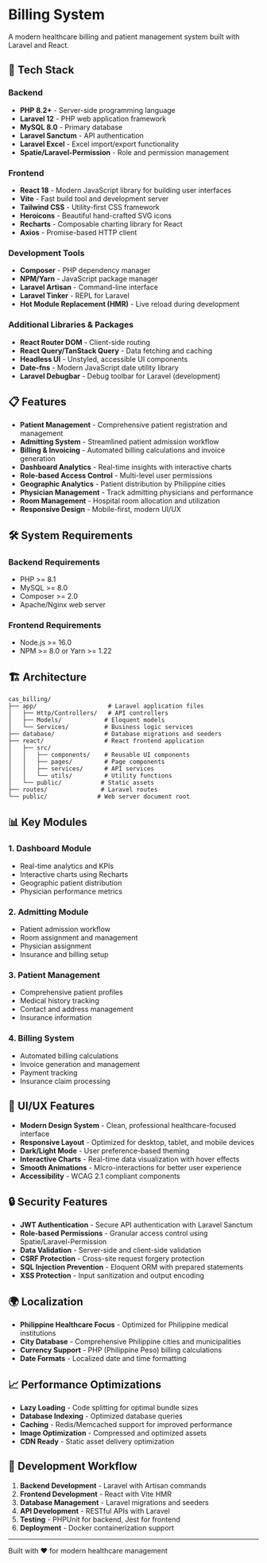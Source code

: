 # Billing System

A modern healthcare billing and patient management system built with Laravel and React.

## 🚀 Tech Stack

### Backend
- **PHP 8.2+** - Server-side programming language
- **Laravel 12** - PHP web application framework
- **MySQL 8.0** - Primary database
- **Laravel Sanctum** - API authentication
- **Laravel Excel** - Excel import/export functionality
- **Spatie/Laravel-Permission** - Role and permission management

### Frontend
- **React 18** - Modern JavaScript library for building user interfaces
- **Vite** - Fast build tool and development server
- **Tailwind CSS** - Utility-first CSS framework
- **Heroicons** - Beautiful hand-crafted SVG icons
- **Recharts** - Composable charting library for React
- **Axios** - Promise-based HTTP client

### Development Tools
- **Composer** - PHP dependency manager
- **NPM/Yarn** - JavaScript package manager
- **Laravel Artisan** - Command-line interface
- **Laravel Tinker** - REPL for Laravel
- **Hot Module Replacement (HMR)** - Live reload during development

### Additional Libraries & Packages
- **React Router DOM** - Client-side routing
- **React Query/TanStack Query** - Data fetching and caching
- **Headless UI** - Unstyled, accessible UI components
- **Date-fns** - Modern JavaScript date utility library
- **Laravel Debugbar** - Debug toolbar for Laravel (development)

## 📋 Features

- **Patient Management** - Comprehensive patient registration and management
- **Admitting System** - Streamlined patient admission workflow
- **Billing & Invoicing** - Automated billing calculations and invoice generation
- **Dashboard Analytics** - Real-time insights with interactive charts
- **Role-based Access Control** - Multi-level user permissions
- **Geographic Analytics** - Patient distribution by Philippine cities
- **Physician Management** - Track admitting physicians and performance
- **Room Management** - Hospital room allocation and utilization
- **Responsive Design** - Mobile-first, modern UI/UX

## 🛠️ System Requirements

### Backend Requirements
- PHP >= 8.1
- MySQL >= 8.0
- Composer >= 2.0
- Apache/Nginx web server

### Frontend Requirements
- Node.js >= 16.0
- NPM >= 8.0 or Yarn >= 1.22

## 🏗️ Architecture

```
cas_billing/
├── app/                    # Laravel application files
│   ├── Http/Controllers/   # API controllers
│   ├── Models/            # Eloquent models
│   └── Services/          # Business logic services
├── database/              # Database migrations and seeders
├── react/                 # React frontend application
│   ├── src/
│   │   ├── components/    # Reusable UI components
│   │   ├── pages/         # Page components
│   │   ├── services/      # API services
│   │   └── utils/         # Utility functions
│   └── public/           # Static assets
├── routes/               # Laravel routes
└── public/              # Web server document root
```

## 📊 Key Modules

### 1. Dashboard Module
- Real-time analytics and KPIs
- Interactive charts using Recharts
- Geographic patient distribution
- Physician performance metrics

### 2. Admitting Module
- Patient admission workflow
- Room assignment and management
- Physician assignment
- Insurance and billing setup

### 3. Patient Management
- Comprehensive patient profiles
- Medical history tracking
- Contact and address management
- Insurance information

### 4. Billing System
- Automated billing calculations
- Invoice generation and management
- Payment tracking
- Insurance claim processing

## 🎨 UI/UX Features

- **Modern Design System** - Clean, professional healthcare-focused interface
- **Responsive Layout** - Optimized for desktop, tablet, and mobile devices
- **Dark/Light Mode** - User preference-based theming
- **Interactive Charts** - Real-time data visualization with hover effects
- **Smooth Animations** - Micro-interactions for better user experience
- **Accessibility** - WCAG 2.1 compliant components

## 🔒 Security Features

- **JWT Authentication** - Secure API authentication with Laravel Sanctum
- **Role-based Permissions** - Granular access control using Spatie/Laravel-Permission
- **Data Validation** - Server-side and client-side validation
- **CSRF Protection** - Cross-site request forgery protection
- **SQL Injection Prevention** - Eloquent ORM with prepared statements
- **XSS Protection** - Input sanitization and output encoding

## 🌍 Localization

- **Philippine Healthcare Focus** - Optimized for Philippine medical institutions
- **City Database** - Comprehensive Philippine cities and municipalities
- **Currency Support** - PHP (Philippine Peso) billing calculations
- **Date Formats** - Localized date and time formatting

## 📈 Performance Optimizations

- **Lazy Loading** - Code splitting for optimal bundle sizes
- **Database Indexing** - Optimized database queries
- **Caching** - Redis/Memcached support for improved performance
- **Image Optimization** - Compressed and optimized assets
- **CDN Ready** - Static asset delivery optimization

## 🔧 Development Workflow

1. **Backend Development** - Laravel with Artisan commands
2. **Frontend Development** - React with Vite HMR
3. **Database Management** - Laravel migrations and seeders
4. **API Development** - RESTful APIs with Laravel
5. **Testing** - PHPUnit for backend, Jest for frontend
6. **Deployment** - Docker containerization support

---

Built with ❤️ for modern healthcare management
